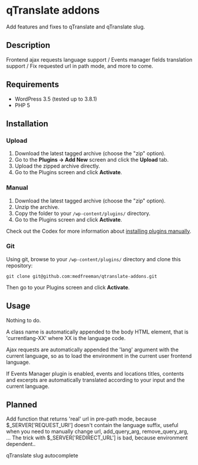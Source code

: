 # qTranslate addons

Add features and fixes to qTranslate and qTranslate slug.

## Description

Frontend ajax requests language support / Events manager fields translation support / Fix requested url in path mode, and more to come.

## Requirements
 * WordPress 3.5 (tested up to 3.8.1)
 * PHP 5

## Installation

### Upload

1. Download the latest tagged archive (choose the "zip" option).
2. Go to the __Plugins -> Add New__ screen and click the __Upload__ tab.
3. Upload the zipped archive directly.
4. Go to the Plugins screen and click __Activate__.

### Manual

1. Download the latest tagged archive (choose the "zip" option).
2. Unzip the archive.
3. Copy the folder to your `/wp-content/plugins/` directory.
4. Go to the Plugins screen and click __Activate__.

Check out the Codex for more information about [installing plugins manually](http://codex.wordpress.org/Managing_Plugins#Manual_Plugin_Installation).

### Git

Using git, browse to your `/wp-content/plugins/` directory and clone this repository:

`git clone git@github.com:medfreeman/qtranslate-addons.git`

Then go to your Plugins screen and click __Activate__.

## Usage

Nothing to do.

A class name is automatically appended to the body HTML element, that is 'currentlang-XX' where XX is the language code.

Ajax requests are automatically appended the 'lang' argument with the current language, so as to load the environment in the current user frontend language.

If Events Manager plugin is enabled, events and locations titles, contents and excerpts are automatically translated according to your input and the current language.

## Planned

Add function that returns 'real' url in pre-path mode, because $_SERVER['REQUEST_URI'] doesn't contain the language suffix, useful when you need to manually change url, add_query_arg, remove_query_arg, ...
The trick with $_SERVER['REDIRECT_URL'] is bad, because environment dependent..

qTranslate slug autocomplete 
